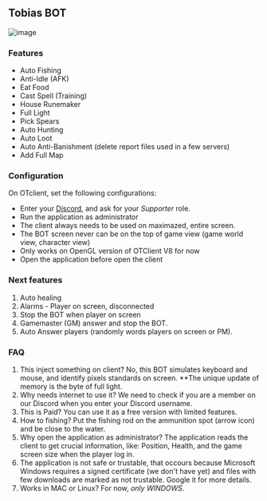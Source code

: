 ## Tobias BOT

![image](https://github.com/user-attachments/assets/255f292c-e9a5-4e47-9efe-349cfcdaedfc)

### Features
- Auto Fishing
- Anti-Idle (AFK)
- Eat Food
- Cast Spell (Training)
- House Runemaker
- Full Light
- Pick Spears
- Auto Hunting
- Auto Loot
- Auto Anti-Banishment (delete report files used in a few servers)
- Add Full Map

### Configuration
On OTclient, set the following configurations:

- Enter your [Discord](https://discord.gg/eXWmBG9G), and ask for your _Supporter_ role.
- Run the application as administrator
- The client always needs to be used on maximazed, entire screen.
- The BOT screen never can be on the top of game view (game world view, character view)
- Only works on OpenGL version of OTClient V8 for now
- Open the application before open the client

### Next features
1. Auto healing
2. Alarms - Player on screen, disconnected
3. Stop the BOT when player on screen
4. Gamemaster (GM) answer and stop the BOT.
5. Auto Answer players (randomly words players on screen or PM).

### FAQ
1. This inject something on client? No, this BOT simulates keyboard and mouse, and identify pixels standards on screen. \*\*The unique update of memory is the byte of full light.
2. Why needs internet to use it? We need to check if you are a member on our Discord when you enter your Discord username.
3. This is Paid? You can use it as a free version with limited features.
4. How to fishing? Put the fishing rod on the ammunition spot (arrow icon) and be close to the water.
5. Why open the application as administrator? The application reads the client to get crucial information, like: Position, Health, and the game screen size when the player log in.
6. The application is not safe or trustable, that occours because Microsoft Windows requires a signed certificate (we don't have yet) and files with few downloads are marked as not trustable. Google it for more details.
7. Works in MAC or Linux? For now, *only WINDOWS*.

